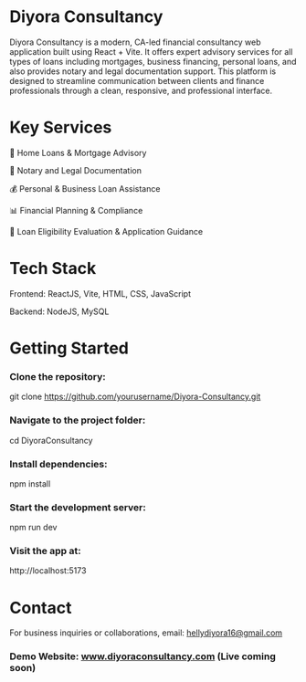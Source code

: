 # Diyora Consultancy
Diyora Consultancy is a modern, CA-led financial consultancy web application built using React + Vite. It offers expert advisory services for all types of loans including mortgages, business financing, personal loans, and also provides notary and legal documentation support. This platform is designed to streamline communication between clients and finance professionals through a clean, responsive, and professional interface.

# Key Services
🏡 Home Loans & Mortgage Advisory

🧾 Notary and Legal Documentation

💰 Personal & Business Loan Assistance

📊 Financial Planning & Compliance

📝 Loan Eligibility Evaluation & Application Guidance

# Tech Stack
Frontend: ReactJS, Vite, HTML, CSS, JavaScript

Backend: NodeJS, MySQL

# Getting Started
### Clone the repository:
git clone https://github.com/yourusername/Diyora-Consultancy.git

### Navigate to the project folder:
cd DiyoraConsultancy

### Install dependencies:
npm install

### Start the development server:
npm run dev

### Visit the app at:
http://localhost:5173

# Contact
For business inquiries or collaborations, email: hellydiyora16@gmail.com

### Demo Website: www.diyoraconsultancy.com (Live coming soon)
